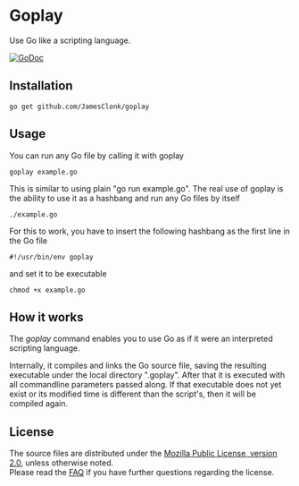 Goplay
======
Use Go like a scripting language.

[![GoDoc](https://godoc.org/github.com/JamesClonk/goplay?status.png)](https://godoc.org/github.com/JamesClonk/goplay)

## Installation

	go get github.com/JamesClonk/goplay

## Usage

You can run any Go file by calling it with goplay

	goplay example.go

This is similar to using plain "go run example.go".
The real use of goplay is the ability to use it as a hashbang and run any Go files by itself

	./example.go

For this to work, you have to insert the following hashbang as the first line in the Go file  

	#!/usr/bin/env goplay

and set it to be executable

	chmod +x example.go

## How it works

The *goplay* command enables you to use Go as if it were an interpreted scripting language.

Internally, it compiles and links the Go source file, saving the resulting executable under the local directory ".goplay".
After that it is executed with all commandline parameters passed along. 
If that executable does not yet exist or its modified time is different than the script's, 
then it will be compiled again.

## License

The source files are distributed under the [Mozilla Public License, version 2.0](http://mozilla.org/MPL/2.0/), unless otherwise noted.  
Please read the [FAQ](http://www.mozilla.org/MPL/2.0/FAQ.html) if you have further questions regarding the license.     

